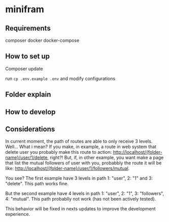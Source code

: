 # minifram

## Requirements

composer
docker
docker-compose

## How to set up

Composer update

run `cp .env.example .env` and modify configurations

## Folder explain

## How to develop

## Considerations

In current moment, the path of routes are able to only receive 3 levels. Well... What i mean? If you make, in example, a route in web system that delete user you probably make this route to action: <http://localhost/{folder-name}/user/1/delete>, right?! But, if, in other example, you want make a page that list the mutual followers of user with you, probabbly the route it will be like: <http://localhost/{folder-name}/user/1/followers/mutual>.

You see? The first example have 3 levels in path 1: "user", 2: "1" and 3: "delete". This path works fine.

But the second example have 4 levels in path 1: "user", 2: "1", 3: "followers", 4: "mutual". This path probablly not work (has not been actively tested).

This behavior will be fixed in nexts updates to improve the development experience.
